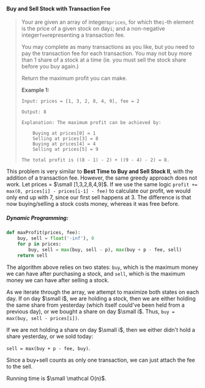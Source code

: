 #### Buy and Sell Stock with Transaction Fee

> Your are given an array of integers`prices`, for which the`i`-th element is the price of a given stock on day`i`; and a non-negative integer`fee`representing a transaction fee.
>
> You may complete as many transactions as you like, but you need to pay the transaction fee for each transaction. You may not buy more than 1 share of a stock at a time \(ie. you must sell the stock share before you buy again.\)
>
> Return the maximum profit you can make.
>
> **Example 1:**
>
> ```
> Input: prices = [1, 3, 2, 8, 4, 9], fee = 2
>
> Output: 8
>
> Explanation: The maximum profit can be achieved by:
>
>     Buying at prices[0] = 1
>     Selling at prices[3] = 8
>     Buying at prices[4] = 4
>     Selling at prices[5] = 9
>     
> The total profit is ((8 - 1) - 2) + ((9 - 4) - 2) = 8.
> ```

This problem is very similar to **Best Time to Buy and Sell Stock II**, with the addition of a transaction fee. However, the same greedy approach does not work. Let prices = $\small [1,3,2,8,4,9]$. If we use the same logic `profit += max(0, prices[i] - prices[i-1] - fee)` to calculate our profit, we would only end up with 7, since our first sell happens at 3. The difference is that now buying/selling a stock costs money, whereas it was free before.

##### Dynamic Programming:

```py
def maxProfit(prices, fee):
    buy, sell = float('-inf'), 0
    for p in prices:
        buy, sell = max(buy, sell - p), max(buy + p - fee, sell)
    return sell
```

The algorithm above relies on two states: `buy`, which is the maximum money we can have after purchasing a stock, and `sell`, which is the maximum money we can have after selling a stock. 

As we iterate through the array, we attempt to maximize both states on each day. If on day $\small i$, we are holding a stock, then we are either holding the same share from yesterday \(which itself could've been held from a previous day\), or we bought a share on day $\small i$. Thus, `buy = max(buy, sell - prices[i])`.

If we are not holding a share on day $\small i$, then we either didn't hold a share yesterday, or we sold today: 

`sell = max(buy + p - fee, buy)`.

Since a buy+sell counts as only one transaction, we can just attach the fee to the sell. 

Running time is $\small \mathcal O(n)$. 

